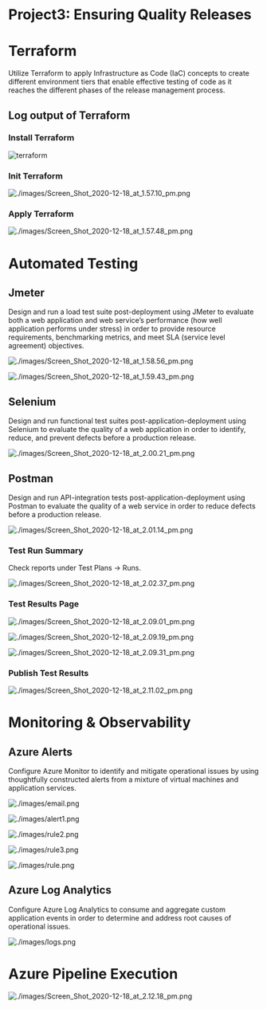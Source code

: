 # Project3: Ensuring Quality Releases

# Terraform

Utilize Terraform to apply Infrastructure as Code (IaC) concepts to create different environment tiers that enable effective testing of code as it reaches the different phases of the release management process.

## Log output of Terraform

### Install Terraform

![terraform](./images/Screen_Shot_2020-12-18_at_1.56.38_pm.png)

### Init Terraform

![./images/Screen_Shot_2020-12-18_at_1.57.10_pm.png](./images/Screen_Shot_2020-12-18_at_1.57.10_pm.png)

### Apply Terraform

![./images/Screen_Shot_2020-12-18_at_1.57.48_pm.png](./images/Screen_Shot_2020-12-18_at_1.57.48_pm.png)

# Automated Testing

## Jmeter

Design and run a load test suite post-deployment using JMeter to evaluate both a web application and web service’s performance (how well application performs under stress) in order to provide resource requirements, benchmarking metrics, and meet SLA (service level agreement) objectives.

![./images/Screen_Shot_2020-12-18_at_1.58.56_pm.png](./images/Screen_Shot_2020-12-18_at_1.58.56_pm.png)

![./images/Screen_Shot_2020-12-18_at_1.59.43_pm.png](./images/Screen_Shot_2020-12-18_at_1.59.43_pm.png)

## Selenium

Design and run functional test suites post-application-deployment using Selenium to evaluate the quality of a web application in order to identify, reduce, and prevent defects before a production release.

![./images/Screen_Shot_2020-12-18_at_2.00.21_pm.png](./images/Screen_Shot_2020-12-18_at_2.00.21_pm.png)

## Postman

Design and run API-integration tests post-application-deployment using Postman to evaluate the quality of a web service in order to reduce defects before a production release.

![./images/Screen_Shot_2020-12-18_at_2.01.14_pm.png](./images/Screen_Shot_2020-12-18_at_2.01.14_pm.png)

### Test Run Summary

Check reports under Test Plans → Runs.

![./images/Screen_Shot_2020-12-18_at_2.02.37_pm.png](./images/Screen_Shot_2020-12-18_at_2.02.37_pm.png)

### Test Results Page

![./images/Screen_Shot_2020-12-18_at_2.09.01_pm.png](./images/Screen_Shot_2020-12-18_at_2.09.01_pm.png)

![./images/Screen_Shot_2020-12-18_at_2.09.19_pm.png](./images/Screen_Shot_2020-12-18_at_2.09.19_pm.png)

![./images/Screen_Shot_2020-12-18_at_2.09.31_pm.png](./images/Screen_Shot_2020-12-18_at_2.09.31_pm.png)

### Publish Test Results

![./images/Screen_Shot_2020-12-18_at_2.11.02_pm.png](./images/Screen_Shot_2020-12-18_at_2.11.02_pm.png)

# Monitoring & Observability

## Azure Alerts

Configure Azure Monitor to identify and mitigate operational issues by using thoughtfully constructed alerts from a mixture of virtual machines and application services.

![./images/email.png](./images/email.png)

![./images/alert1.png](./images/alert1.png)

![./images/rule2.png](./images/rule2.png)

![./images/rule3.png](./images/rule3.png)

![./images/rule.png](./images/rule.png)

## Azure Log Analytics

Configure Azure Log Analytics to consume and aggregate custom application events in order to determine and address root causes of operational issues.

![./images/logs.png](./images/logs.png)

# Azure Pipeline Execution

![./images/Screen_Shot_2020-12-18_at_2.12.18_pm.png](./images/Screen_Shot_2020-12-18_at_2.12.18_pm.png)